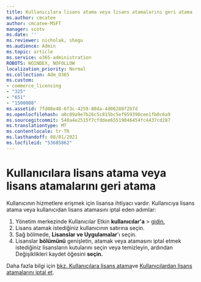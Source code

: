 ```yaml
---
title: Kullanıcılara lisans atama veya lisans atamalarını geri atama
ms.author: cmcatee
author: cmcatee-MSFT
manager: scotv
ms.date: ''
ms.reviewer: nicholak, shegu
ms.audience: Admin
ms.topic: article
ms.service: o365-administration
ROBOTS: NOINDEX, NOFOLLOW
localization_priority: Normal
ms.collection: Adm_O365
ms.custom:
- commerce_licensing
- "325"
- "651"
- "1500008"
ms.assetid: 7fd08e48-6f3c-4259-88da-4d06288f2b7d
ms.openlocfilehash: a0c89a9e7b26c5c815bc5ef959390cee1fb0c6a9
ms.sourcegitcommit: 540a4e2515f7cfddee65519046454fc4437cd287
ms.translationtype: MT
ms.contentlocale: tr-TR
ms.lasthandoff: 08/01/2021
ms.locfileid: "53685862"
---
```

# <a name="assign-or-unassign-licenses-to-users"></a>Kullanıcılara lisans atama veya lisans atamalarını geri atama

Kullanıcının hizmetlere erişmek için lisansa ihtiyacı vardır. Kullanıcıya lisans atama veya kullanıcıdan lisans atamasını iptal eden adımlar:
  
1. Yönetim merkezinde Kullanıcılar Etkin **kullanıcılar'a** \> [gidin.](https://go.microsoft.com/fwlink/p/?linkid=834822)
2. Lisans atamak istediğiniz kullanıcının satırına seçin.
3. Sağ bölmede, **Lisanslar ve Uygulamalar**'ı seçin.
4. Lisanslar **bölümünü** genişletin, atamak veya atamasını iptal etmek istediğiniz lisansların kutularını seçin veya temizleyin, ardından Değişiklikleri kaydet öğesini **seçin.**

Daha fazla bilgi için [bkz. Kullanıcılara lisans atama](/microsoft-365/admin/manage/assign-licenses-to-users)ve [Kullanıcılardan lisans atamalarını iptal et](/microsoft-365/admin/manage/remove-licenses-from-users).
